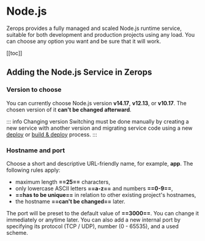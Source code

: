 # Node.js

Zerops provides a fully managed and scaled Node.js runtime service, suitable for both development and production projects using any load. You can choose any option you want and be sure that it will work.

[[toc]]

## Adding the Node.js Service in Zerops

### Version to choose

You can currently choose Node.js version **v14.17**, **v12.13**, or **v10.17**. The chosen version of it **can't be changed afterward**.

<!-- markdownlint-disable DOCSMD004 -->
::: info Changing version
Switching must be done manually by creating a new service with another version and migrating service code using a new [deploy](/documentation/deploy/how-deploy-works.html) or [build & deploy](/documentation/build/how-zerops-build-works.html) process.
:::
<!-- markdownlint-enable DOCSMD004 -->

### Hostname and port

Choose a short and descriptive URL-friendly name, for example, **app**. The following rules apply:

* maximum length **==25==** characters,
* only lowercase ASCII letters **==a-z==** and numbers **==0-9==**,
* **==has to be unique==** in relation to other existing project's hostnames,
* the hostname **==can't be changed==** later.

The port will be preset to the default value of **==3000==**. You can change it immediately or anytime later. You can also add a new internal port by specifying its protocol (TCP / UDP), number (0 - 65535), and a used scheme.

